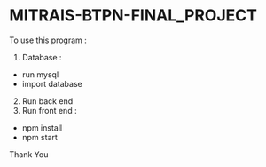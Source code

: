# MITRAIS-BTPN-FINAL_PROJECT

To use this program :
1. Database :
  - run mysql
  - import database
2. Run back end
3. Run front end :
  - npm install
  - npm start
  
  
  Thank You
